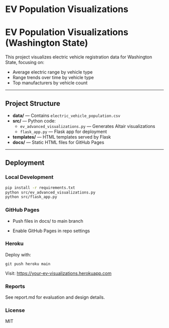 # EV Population Visualizations

# EV Population Visualizations (Washington State)

This project visualizes electric vehicle registration data for Washington State, focusing on:

- Average electric range by vehicle type  
- Range trends over time by vehicle type  
- Top manufacturers by vehicle count  

---

## Project Structure

- **data/** — Contains `electric_vehicle_population.csv`
- **src/** — Python code:
  - `ev_advanced_visualizations.py` — Generates Altair visualizations
  - `flask_app.py` — Flask app for deployment
- **templates/** — HTML templates served by Flask
- **docs/** — Static HTML files for GitHub Pages

---

## Deployment

### Local Development

```bash
pip install -r requirements.txt
python src/ev_advanced_visualizations.py
python src/flask_app.py
```

### GitHub Pages
- Push files in docs/ to main branch

- Enable GitHub Pages in repo settings

### Heroku
Deploy with:

```git push heroku main```

Visit: https://your-ev-visualizations.herokuapp.com

### Reports
See report.md for evaluation and design details.

### License
MIT

